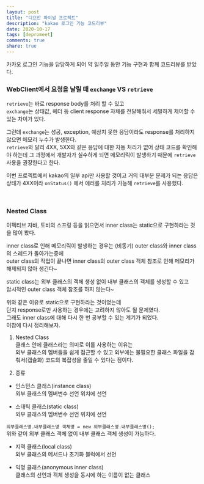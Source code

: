 ```yaml
---
layout: post
title: "디프만 파이널 프로젝트"  
description: "kakao 로그인 기능 코드리뷰"
date: 2020-10-17
tags: [depromeet]
comments: true
share: true
--- 
```


카카오 로그인 기능을 담당하게 되어 약 일주일 동안 기능 구현과 함께 코드리뷰를 받았다.   


### WebClient에서 요청을 날릴 때 `exchange` VS `retrieve`    

`retrieve`는 바로 response body를 처리 할 수 있고   
`exchange`는 상태값, 헤더 등 client response 자체를 전달해줘서 세밀하게 제어할 수 있는 차이가 있다.   

그런데 `exchange`는 성공, exception, 예상치 못한 응담이라도 response를 처리하지 않으면 메모리 누수가 발생한다.     
`retrieve`와 달리 4XX, 5XX와 같은 응답에 대한 자동 처리가 없어 상태 코드를 확인해야 하는데 그 과정에서 개발자가 실수하게 되면 메모리릭이 발생하기 때문에 `retrieve` 사용을 권장한다고 한다.       

이번 프로젝트에서 kakao의 일부 api만 사용할 것이고 거의 대부분 문제가 되는 응답은 상태가 4XX이라 `onStatus()` 에서 에러를 처리가 가능해 `retrieve`를 사용했다.        



<br />      



### Nested Class       

이펙티브 자바, 토비의 스프링 등을 읽으면서 inner class는 static으로 구현하라는 것을 많이 봤다.         

inner class로 인해 메모리릭이 발생하는 경우는 (비동기) outer class와 inner class의 스레드가 돌아가는중에    
outer class의 작업이 끝나면 inner class의 outer class 객체 참조로 인해 메모리가 해제되지 않아 생긴다~      
 
static class는 외부 클래스의 객체 생성 없이 내부 클래스의 객체를 생성할 수 있고  
암시적인 outer class 객체 참조를 하지 않는다~       

위와 같은 이유로 static으로 구현하라는 것이었는데         
단지 response로만 사용하는 경우에는 고려하지 않아도 될 문제였다.       
그래도 inner class에 대해 다시 한 번 공부할 수 있는 계기가 되었다.         
이참에 다시 정리해보자.     


1. Nested Class        
클래스 안에 클래스라는 의미로 이를 사용하는 이유는   
외부 클래스의 멤버들을 쉽게 접근할 수 있고 외부에는 불필요한 클래스 파일을 감춰서(캡슐화) 코드의 복잡성을 줄일 수 있다는 점이다.                



2. 종류    

- 인스턴스 클래스(instance class)      
외부 클래스의 멤버변수 선언 위치에 선언     


- 스태틱 클래스(static class)    
외부 클래스의 멤버변수 선언 위치에 선언       

`외부클래스명.내부클래스명 객체명 = new 외부클래스명.내부클래스명();`    
위와 같이 외부 클래스 객체 없이 내부 클래스 객체 생성이 가능하다.            


- 지역 클래스(local class)     
외부 클래스의 메서드나 초기화 블럭에서 선언       


- 익명 클래스(anonymous inner class)        
클래스의 선언과 객체 생성을 동시에 하는 이름이 없는 클래스                       





 
 
 
 
 
 
 
 
 
 
 
 
 
 
 
 
 
 
 